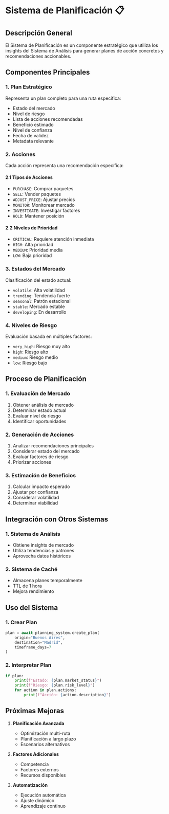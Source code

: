 # Sistema de Planificación 📋

## Descripción General
El Sistema de Planificación es un componente estratégico que utiliza los insights del Sistema de Análisis para generar planes de acción concretos y recomendaciones accionables.

## Componentes Principales

### 1. Plan Estratégico
Representa un plan completo para una ruta específica:
- Estado del mercado
- Nivel de riesgo
- Lista de acciones recomendadas
- Beneficio estimado
- Nivel de confianza
- Fecha de validez
- Metadata relevante

### 2. Acciones
Cada acción representa una recomendación específica:

#### 2.1 Tipos de Acciones
- `PURCHASE`: Comprar paquetes
- `SELL`: Vender paquetes
- `ADJUST_PRICE`: Ajustar precios
- `MONITOR`: Monitorear mercado
- `INVESTIGATE`: Investigar factores
- `HOLD`: Mantener posición

#### 2.2 Niveles de Prioridad
- `CRITICAL`: Requiere atención inmediata
- `HIGH`: Alta prioridad
- `MEDIUM`: Prioridad media
- `LOW`: Baja prioridad

### 3. Estados del Mercado
Clasificación del estado actual:
- `volatile`: Alta volatilidad
- `trending`: Tendencia fuerte
- `seasonal`: Patrón estacional
- `stable`: Mercado estable
- `developing`: En desarrollo

### 4. Niveles de Riesgo
Evaluación basada en múltiples factores:
- `very_high`: Riesgo muy alto
- `high`: Riesgo alto
- `medium`: Riesgo medio
- `low`: Riesgo bajo

## Proceso de Planificación

### 1. Evaluación de Mercado
1. Obtener análisis de mercado
2. Determinar estado actual
3. Evaluar nivel de riesgo
4. Identificar oportunidades

### 2. Generación de Acciones
1. Analizar recomendaciones principales
2. Considerar estado del mercado
3. Evaluar factores de riesgo
4. Priorizar acciones

### 3. Estimación de Beneficios
1. Calcular impacto esperado
2. Ajustar por confianza
3. Considerar volatilidad
4. Determinar viabilidad

## Integración con Otros Sistemas

### 1. Sistema de Análisis
- Obtiene insights de mercado
- Utiliza tendencias y patrones
- Aprovecha datos históricos

### 2. Sistema de Caché
- Almacena planes temporalmente
- TTL de 1 hora
- Mejora rendimiento

## Uso del Sistema

### 1. Crear Plan
```python
plan = await planning_system.create_plan(
    origin="Buenos Aires",
    destination="Madrid",
    timeframe_days=7
)
```

### 2. Interpretar Plan
```python
if plan:
    print(f"Estado: {plan.market_status}")
    print(f"Riesgo: {plan.risk_level}")
    for action in plan.actions:
        print(f"Acción: {action.description}")
```

## Próximas Mejoras

1. **Planificación Avanzada**
   - Optimización multi-ruta
   - Planificación a largo plazo
   - Escenarios alternativos

2. **Factores Adicionales**
   - Competencia
   - Factores externos
   - Recursos disponibles

3. **Automatización**
   - Ejecución automática
   - Ajuste dinámico
   - Aprendizaje continuo
